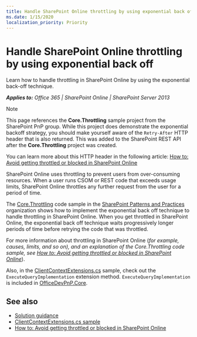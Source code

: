 ```yaml
---
title: Handle SharePoint Online throttling by using exponential back off
ms.date: 1/15/2020
localization_priority: Priority
---
```


# Handle SharePoint Online throttling by using exponential back off

Learn how to handle throttling in SharePoint Online by using the exponential back-off technique.

_**Applies to:** Office 365 | SharePoint Online | SharePoint Server 2013_

> [!NOTE]
> This page references the **Core.Throttling** sample project from the SharePoint PnP group. While this project does demonstrate the exponential backoff strategy, you should make yourself aware of the `Retry-After` HTTP header that is also returned. This was added to the SharePoint REST API after the **Core.Throttling** project was created.
>
> You can learn more about this HTTP header in the following article: [How to: Avoid getting throttled or blocked in SharePoint Online](/general-development/how-to-avoid-getting-throttled-or-blocked-in-sharepoint-online.md)

SharePoint Online uses throttling to prevent users from over-consuming resources. When a user runs CSOM or REST code that exceeds usage limits, SharePoint Online throttles any further request from the user for a period of time.

The [Core.Throttling](https://github.com/SharePoint/PnP/tree/master/Samples/Core.Throttling) code sample in the [SharePoint Patterns and Practices](https://github.com/SharePoint/PnP) organization shows how to implement the exponential back off technique to handle throttling in SharePoint Online. When you get throttled in SharePoint Online, the exponential back off technique waits progressively longer periods of time before retrying the code that was throttled.

For more information about throttling in SharePoint Online (*for example, causes, limits, and so on), and an explanation of the Core.Throttling code sample, see [How to: Avoid getting throttled or blocked in SharePoint Online](/general-development/how-to-avoid-getting-throttled-or-blocked-in-sharepoint-online.md)*).

Also, in the [ClientContextExtensions.cs](https://github.com/SharePoint/PnP/blob/dev/Samples/Core.Throttling/Core.Throttling/ClientContextExtensions.cs) sample, check out the `ExecuteQueryImplementation` extension method. `ExecuteQueryImplementation` is included in [OfficeDevPnP.Core](https://github.com/SharePoint/PnP-Sites-Core/tree/master/Core/OfficeDevPnP.Core).

## See also

- [Solution guidance](Office-365-development-patterns-and-practices-solution-guidance.md)
- [ClientContextExtensions.cs sample](https://github.com/SharePoint/PnP/blob/dev/Samples/Core.Throttling/Core.Throttling/ClientContextExtensions.cs)
- [How to: Avoid getting throttled or blocked in SharePoint Online](/general-development/how-to-avoid-getting-throttled-or-blocked-in-sharepoint-online.md)
